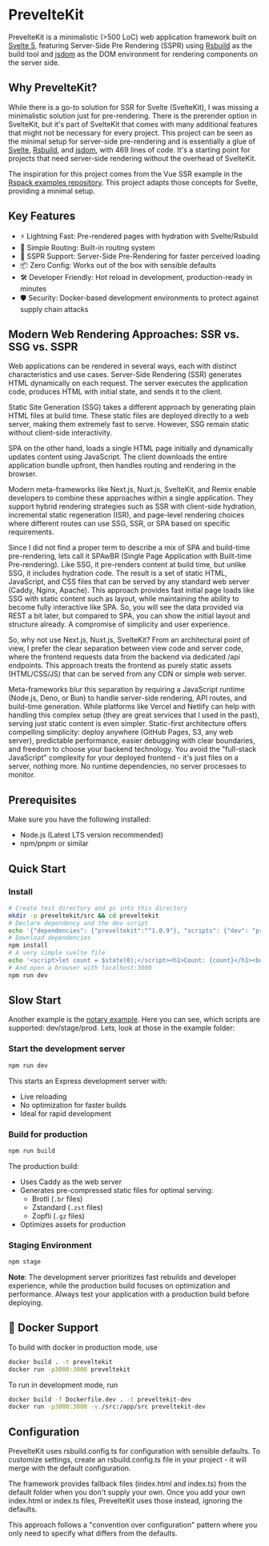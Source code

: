 # PrevelteKit

PrevelteKit is a minimalistic (>500 LoC) web application framework built on [Svelte 5](https://svelte.dev/), featuring Server-Side Pre Rendering (SSPR) using [Rsbuild](https://rsbuild.dev/) as the build tool and [jsdom](https://github.com/jsdom/jsdom) as the DOM environment for rendering components on the server side.

## Why PrevelteKit?
While there is a go-to solution for SSR for Svelte (SvelteKit), I was missing a minimalistic solution just for pre-rendering. There is the prerender option in SvelteKit, but it's part of SvelteKit that comes with many additional features that might not be necessary for every project. This project can be seen as the minimal setup for server-side pre-rendering and is essentially a glue of  [Svelte](https://svelte.dev/), [Rsbuild](https://rsbuild.dev/), and [jsdom](https://github.com/jsdom/jsdom), with 469 lines of code. It's a starting point for projects that need server-side rendering without the overhead of SvelteKit.

The inspiration for this project comes from the Vue SSR example in the [Rspack examples repository](https://github.com/rspack-contrib/rspack-examples/blob/main/rsbuild/ssr-express/prod-server.mjs). This project adapts those concepts for Svelte, providing a minimal setup.

## Key Features
 * ⚡️ Lightning Fast: Pre-rendered pages with hydration with Svelte/Rsbuild
 * 🎯 Simple Routing: Built-in routing system
 * 🔄 SSPR Support: Server-Side Pre-Rendering for faster perceived loading
 * 📦 Zero Config: Works out of the box with sensible defaults
 * 🛠️ Developer Friendly: Hot reload in development, production-ready in minutes
 * 🛡️ Security: Docker-based development environments to protect against supply chain attacks

## Modern Web Rendering Approaches: SSR vs. SSG vs. SSPR
Web applications can be rendered in several ways, each with distinct characteristics and use cases. Server-Side Rendering (SSR) generates HTML dynamically on each request. The server executes the application code, produces HTML with initial state, and sends it to the client.

Static Site Generation (SSG) takes a different approach by generating plain HTML files at build time. These static files are deployed directly to a web server, making them extremely fast to serve. However, SSG remain static without client-side interactivity.

SPA on the other hand, loads a single HTML page initially and dynamically updates content using JavaScript. The client downloads the entire application bundle upfront, then handles routing and rendering in the browser. 

Modern meta-frameworks like Next.js, Nuxt.js, SvelteKit, and Remix enable developers to combine these approaches within a single application. They support hybrid rendering strategies such as SSR with client-side hydration, incremental static regeneration (ISR), and page-level rendering choices where different routes can use SSG, SSR, or SPA based on specific requirements.

Since I did not find a proper term to describe a mix of SPA and build-time pre-rendering, lets call it SPAwBR (Single Page Application with Built-time Pre-rendering). Like SSG, it pre-renders content at build time, but unlike SSG, it includes hydration code. The result is a set of static HTML, JavaScript, and CSS files that can be served by any standard web server (Caddy, Nginx, Apache). This approach provides fast initial page loads like SSG with static content such as layout, while maintaining the ability to become fully interactive like SPA. So, you will see the data provided via REST a bit later, but compared to SPA, you can show the initial layout and structure already. A compromise of simplicity and user experience.

So, why not use Next.js, Nuxt.js, SvelteKit? From an architectural point of view, I prefer the clear separation between view code and server code, where the frontend requests data from the backend via dedicated /api endpoints. This approach treats the frontend as purely static assets (HTML/CSS/JS) that can be served from any CDN or simple web server.

Meta-frameworks blur this separation by requiring a JavaScript runtime (Node.js, Deno, or Bun) to handle server-side rendering, API routes, and build-time generation. While platforms like Vercel and Netlify can help with handling this complex setup (they are great services that I used in the past), serving just static content is even simpler. Static-first architecture offers compelling simplicity: deploy anywhere (GitHub Pages, S3, any web server), predictable performance, easier debugging with clear boundaries, and freedom to choose your backend technology. You avoid the "full-stack JavaScript" complexity for your deployed frontend - it's just files on a server, nothing more. No runtime dependencies, no server processes to monitor.

## Prerequisites

Make sure you have the following installed:
- Node.js (Latest LTS version recommended)
- npm/pnpm or similar

## Quick Start

### Install
```bash
# Create test directory and go into this directory
mkdir -p preveltekit/src && cd preveltekit 
# Declare dependency and the dev script
echo '{"dependencies": {"preveltekit":"^1.0.9"}, "scripts": {"dev": "preveltekit dev"}}' > package.json 
# Download dependencies
npm install 
# A very simple svelte file
echo '<script>let count = $state(0);</script><h1>Count: {count}</h1><button onclick={() => count++}>Click me</button>' > src/Index.svelte 
# And open a browser with localhost:3000
npm run dev 
```

## Slow Start

Another example is the [notary example](https://github.com/tbocek/notary-example). Here you can see, which scripts are supported: dev/stage/prod. 
Lets, look at those in the example folder:

### Start the development server
```bash
npm run dev
```
This starts an Express development server with:
- Live reloading
- No optimization for faster builds
- Ideal for rapid development

### Build for production
```bash
npm run build
```
The production build:
- Uses Caddy as the web server
- Generates pre-compressed static files for optimal serving:
    - Brotli (`.br` files)
    - Zstandard (`.zst` files)
    - Zopfli (`.gz` files)
- Optimizes assets for production

### Staging Environment
```bash
npm stage
```

**Note**: The development server prioritizes fast rebuilds and developer experience, while the production build focuses on optimization and performance. Always test your application with a production build before deploying.

## 🐳 Docker Support

To build with docker in production mode, use

```bash
docker build . -t preveltekit
docker run -p3000:3000 preveltekit
```

To run in development mode, run

```bash
docker build -f Dockerfile.dev . -t preveltekit-dev
docker run -p3000:3000 -v./src:/app/src preveltekit-dev
```

## Configuration
PrevelteKit uses rsbuild.config.ts for configuration with sensible defaults. To customize settings, create an rsbuild.config.ts file in your project - it will merge with the default configuration.

The framework provides fallback files (index.html and index.ts) from the default folder when you don't supply your own. Once you add your own index.html or index.ts files, PrevelteKit uses those instead, ignoring the defaults.

This approach follows a "convention over configuration" pattern where you only need to specify what differs from the defaults.
